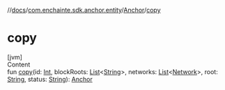 //[docs](../../index.md)/[com.enchainte.sdk.anchor.entity](../index.md)/[Anchor](index.md)/[copy](copy.md)



# copy  
[jvm]  
Content  
fun [copy](copy.md)(id: [Int](https://kotlinlang.org/api/latest/jvm/stdlib/kotlin/-int/index.html), blockRoots: [List](https://kotlinlang.org/api/latest/jvm/stdlib/kotlin.collections/-list/index.html)<[String](https://kotlinlang.org/api/latest/jvm/stdlib/kotlin/-string/index.html)>, networks: [List](https://kotlinlang.org/api/latest/jvm/stdlib/kotlin.collections/-list/index.html)<[Network](../-network/index.md)>, root: [String](https://kotlinlang.org/api/latest/jvm/stdlib/kotlin/-string/index.html), status: [String](https://kotlinlang.org/api/latest/jvm/stdlib/kotlin/-string/index.html)): [Anchor](index.md)  



